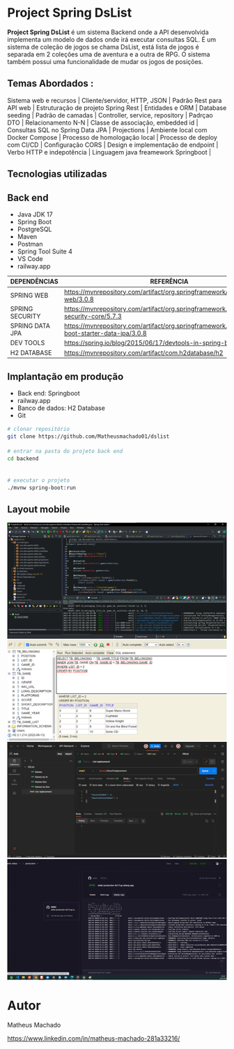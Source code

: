 # Project Spring DsList




**Project Spring DsList** é um sistema Backend onde a API desenvolvida implementa um modelo de dados onde irá executar consultas SQL. 
É um sistema de coleção de jogos se chama DsList, está lista de jogos é separada em 2 coleções uma de aventura e a outra de RPG. O sistema também 
possui uma funcionalidade de mudar os jogos de posições.



## Temas Abordados  :

Sistema web e recursos | Cliente/servidor, HTTP, JSON |
Padrão Rest para API web  |
Estruturação de projeto Spring Rest |
Entidades e ORM  |
Database seeding  |
Padrão de camadas  |
Controller, service, repository  |
Padrçao DTO  |
Relacionamento N-N  |
Classe de associação, embedded id  |
Consultas SQL no Spring Data JPA  |
Projections  |
Ambiente local com Docker Compose  |
Processo de homologação local  |
Processo de deploy com CI/CD  |
Configuração CORS  |
Design e implementação de endpoint  |
Verbo HTTP e indepotência  |
Linguagem java  freamework Springboot  |

## Tecnologias utilizadas

## Back end
- Java JDK 17
- Spring Boot
- PostgreSQL
- Maven
- Postman
- Spring Tool Suite 4
- VS Code
- railway.app
  
DEPENDÊNCIAS | REFERÊNCIA
------------ | ---------------
SPRING WEB   | https://mvnrepository.com/artifact/org.springframework/spring-web/3.0.8
SPRING SECURITY  | https://mvnrepository.com/artifact/org.springframework.security/spring-security-core/5.7.3
SPRING DATA JPA          | https://mvnrepository.com/artifact/org.springframework.boot/spring-boot-starter-data-jpa/3.0.8
DEV TOOLS    | https://spring.io/blog/2015/06/17/devtools-in-spring-boot-1-3
H2 DATABASE  | https://mvnrepository.com/artifact/com.h2database/h2

## Implantação em produção
- Back end: Springboot
- railway.app
- Banco de dados: H2 Database
- Git

```bash
# clonar repositório
git clone https://github.com/Matheusmachado01/dslist

# entrar na pasta do projeto back end
cd backend


# executar o projeto
./mvnw spring-boot:run
```
## Layout mobile
![Mobile 1](https://github.com/Matheusmachado01/dslist/blob/main/assets/Spring_tools.png) ![Mobile 2](https://github.com/Matheusmachado01/dslist/blob/main/assets/Consulta%20Banco%20H2.png)
![Mobile 3](https://github.com/Matheusmachado01/dslist/blob/main/assets/Postam.png) ![Mobile 4](https://github.com/Matheusmachado01/dslist/blob/main/assets/railwayapp.png)


# Autor

Matheus Machado 

https://www.linkedin.com/in/matheus-machado-281a33216/

